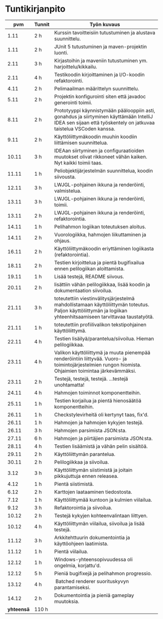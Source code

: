 # Tuntikirjanpito

| pvm | Tunnit | Työn kuvaus |
|-----|--------|-------------|
| 1.11|    2 h | Kurssin tavoitteisiin tutustuminen ja alustava suunnittelu. |
| 1.11|    2 h | JUnit 5 tutustuminen ja maven-projektin luonti. |
| 2.11|    3 h | Kirjastoihin ja maveniin tutustuminen ym. harjoittelu/kikkailu. | 
| 2.11|    4 h | Testikoodin kirjoittaminen ja I/O-koodin refaktorointi. | 
| 4.11|    2 h | Pelimaailman määrittelyn suunnittelu. |
| 5.11|    2 h | Projektin konfigurointi siten että javadoc generointi toimii. |
| 8.11|    2 h | Prototyyppi käynnistymään päälooppiin asti, gonahdus ja siirtyminen käyttämään IntelliJ IDEA sen sijaan että työskentely on jatkuvaa taistelua VSCoden kanssa. |
| 9.11|    2 h | Käyttöliittymäkoodin muuhin koodiin liittämisen suunnittelua. |
|10.11|    3 h | IDEAan siirtyminen ja configuraatioiden muutokset olivat rikkoneet vähän kaiken. Nyt kaikki toimii taas. |
|11.11|    1 h | Peliobjektijärjestelmän suunnittelua, koodin siivousta. |
|12.11|    3 h | LWJGL-pohjainen ikkuna ja renderöinti, valmistelua. |
|13.11|    3 h | LWJGL-pohjainen ikkuna ja renderöinti, toimii. |
|13.11|    2 h | LWJGL-pohjainen ikkuna ja renderöinti, refaktorointia. |
|14.11|    1 h | Pelihahmon logiikan toteutuksen aloitus. |
|14.11|    2 h | Vuorologiikka, hahmojen liikuttaminen ja ohjaus. |
|16.11|    2 h | Käyttöliittymäkoodin eriyttäminen logiikasta (refaktorointia). |
|18.11|    2 h | Testien kirjoittelua ja pientä bugifixailua ennen pelilogiikan aloittamista. |
|19.11|    1 h | Lisää testejä, README siivous. |
|20.11|    2 h | lisättiin vähän pelilogiikkaa, lisää koodin ja dokumentaation siivoilua. |
|21.11|    3 h | toteutettiin viestinvälitysjärjestelmä mahdollistamaan käyttöliittymän toteutus. Paljon käyttöliittymän ja logiikan yhteenhitsaamiseen tarvittavaa taustatyötä. |
|21.11|    1 h | toteutettiin profiilivalikon tekstipohjainen käyttöliittymä. |
|22.11|    4 h | Testien lisäilyä/parantelua/siivoilua. Hieman pelilogiikkaa. |
|23.11|    4 h | Valikon käyttöliittymä ja muuta pienempää renderöintiin liittyvää. Vuoro- ja toimintojärjestelmien rungon hiomista. Ohjaimien toimintaa järkevämmäksi. |
|23.11|    2 h | Testejä, testejä, testejä. ...testejä unohtamatta! |
|24.11|    4 h | Hahmojen toiminnot komponentteihin. |
|25.11|    1 h | Testien korjailua ja pientä hienosäätöä komponentteihin. |
|26.11|    1 h | Checkstylevirheitä oli kertynyt taas, fix'd. |
|26.11|    1 h | Hahmojen ja hahmojen kykyjen testejä. |
|26.11|    3 h | Hahmojen parsimista JSON:sta. |
|27.11|    6 h | Hahmojen ja piirtäjien parsimista JSON:sta. |
|28.11|    4 h | Testien lisäämistä ja vähän pelin sisältöä. |
|29.11|    2 h | Käyttöliittymän parantelua. |
|30.11|    2 h | Pelilogiikkaa ja siivoilua. |
| 3.12|    3 h | Käyttöliittymän siistimistä ja joitain pikkujuttuja ennen releasea. |
| 4.12|    1 h | Pientä siistimistä. |
| 6.12|    2 h | Karttojen laataaminen tiedostosta. |
| 7.12|    1 h | Käyttöliittymää kuntoon ja kulmien viilailua. |
| 9.12|    3 h | Refaktorointia ja siivoilua. |
|10.12|    2 h | Testejä kykyjen kohteenvalintaan liittyen. |
|10.12|    4 h | Käyttöliittymän viilailua, siivoilua ja lisää testejä. |
|11.12|    3 h | Arkkitehttuurin dokumentointia ja käyttöohjeen laatimista. |
|11.12|    1 h | Pientä viilailua. |
|12.12|    1 h | Windows-yhteensopivuudessa oli ongelmia, korjattu'd. |
|12.12|    5 h | Pieniä bugifixejä ja pelihahmon progressio. |
|13.12|    4 h | Batched renderer suorituskyvyn parantamiseksi. |
|14.12|    2 h | Dokumentointia ja pieniä gameplay muutoksia. |
| **yhteensä** | 110 h ||
